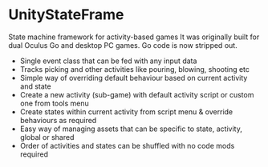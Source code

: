 # UnityStateFrame
State machine framework for activity-based games
It was originally built for dual Oculus Go and desktop PC games. Go code is now stripped out.
* Single event class that can be fed with any input data
* Tracks picking and other activities like pouring, blowing, shooting etc
* Simple way of overriding default behaviour based on current activity and state
* Create a new activity (sub-game) with default activity script or custom one from tools menu
* Create states within current activity from script menu & override behaviours as required
* Easy way of managing assets that can be specific to state, activity, global or shared
* Order of activities and states can be shuffled with no code mods required
